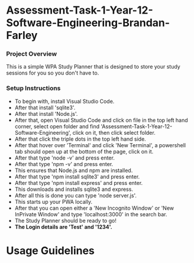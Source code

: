 # Assessment-Task-1-Year-12-Software-Engineering-Brandan-Farley


### Project Overview
This is a simple WPA Study Planner that is designed to store your study sessions for you so you don't have to.

### Setup Instructions
* To begin with, install Visual Studio Code.
* After that install 'sqlite3'.
* After that install 'Node.js'.
* After that, open Visual Studio Code and click on file in the top left hand corner, select open folder and find 'Assessment-Task-1-Year-12-Software-Engineering', click on it, then click select folder.
* After that click the triple dots in the top left hand side.
* After that hover over 'Terminal' and click 'New Terminal', a powershell tab should open up at the bottom of the page, click on it.
* After that type 'node -v' and press enter.
* After that type 'npm -v' and press enter.
* This ensures that Node.js and npm are installed.
* After that type 'npm install sqlite3' and press enter.
* After that type 'npm install express' and press enter.
* This downloads and installs sqlite3 and express.
* After all this is done you can type 'node server.js'.
* This starts up your PWA locally.
* After that you can open either a 'New Incognito Window' or 'New InPrivate Window' and type 'localhost:3000' in the search bar.
* The Study Planner should be ready to go!
* **The Login details are 'Test' and '1234'.**

# Usage Guidelines